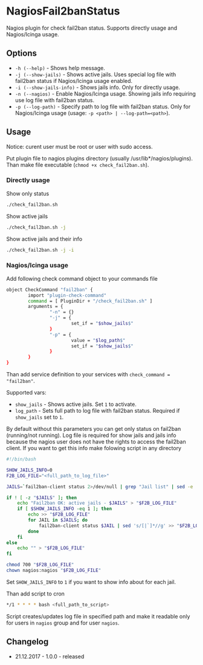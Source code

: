 # NagiosFail2banStatus

Nagios plugin for check fail2ban status. Supports directly usage and Nagios/Icinga usage.

## Options

- `-h (--help)` - Shows help message.
- `-j (--show-jails)` - Shows active jails. Uses special log file with fail2ban status if Nagios/Icinga usage enabled.
- `-i (--show-jails-info)` - Shows jails info. Only for directly usage.
- `-n (--nagios)` - Enable Nagios/Icinga usage. Showing jails info requiring use log file with fail2ban status.
- `-p (--log-path)` - Specify path to log file with fail2ban status. Only for Nagios/Icinga usage (usage: `-p <path> | --log-path=<path>`).

## Usage

Notice: curent user must be root or user with sudo access.

Put plugin file to nagios plugins directory (usually /usr/lib*/nagios/plugins). Than make file executable (`chmod +x check_fail2ban.sh`).

### Directly usage

Show only status
```bash
./check_fail2ban.sh
```

Show active jails
```bash
./check_fail2ban.sh -j
```

Show active jails and their info
```bash
./check_fail2ban.sh -j -i
```

### Nagios/Icinga usage

Add following check command object to your commands file
```bash
object CheckCommand "fail2ban" {
		import "plugin-check-command"
		command = [ PluginDir + "/check_fail2ban.sh" ]
		arguments = {
				"-n" = {}
				"-j" = {
						set_if = "$show_jails$"
				}
				"-p" = {
						value = "$log_path$"
						set_if = "$show_jails$"
				}
		}
}
```

Than add service definition to your services with `check_command = "fail2ban"`.

Supported vars:
- `show_jails` - Shows active jails. Set `1` to activate.
- `log_path` - Sets full path to log file with fail2ban status. Required if `show_jails` set to `1`.

By default without this parameters you can get only status on fail2ban (running/not running). Log file is required for show jails and jails info because the nagios user does not have the rights to access the fail2ban client. If you want to get this info make folowing script in any directory
```bash
#!/bin/bash

SHOW_JAILS_INFO=0
F2B_LOG_FILE="<full_path_to_log_file>"

JAILS=`fail2ban-client status 2>/dev/null | grep "Jail list" | sed -e 's/^[^:]\+:[ \t]\+//' | sed 's/,//g'`

if ! [ -z "$JAILS" ]; then
	echo "Fail2ban OK: active jails - $JAILS" > "$F2B_LOG_FILE"
	if [ $SHOW_JAILS_INFO -eq 1 ]; then
		echo >> "$F2B_LOG_FILE"
		for JAIL in $JAILS; do
			fail2ban-client status $JAIL | sed 's/[|`]*//g' >> "$F2B_LOG_FILE"
		done
	fi
else
	echo "" > "$F2B_LOG_FILE"
fi

chmod 700 "$F2B_LOG_FILE"
chown nagios:nagios "$F2B_LOG_FILE"
```

Set `SHOW_JAILS_INFO` to `1` if you want to show info about for each jail.

Than add script to cron
```bash
*/1 * * * * bash <full_path_to_script>
```

Script creates/updates log file in specified path and make it readable only for users in `nagios` group and for user `nagios`.

## Changelog
- 21.12.2017 - 1.0.0 - released
